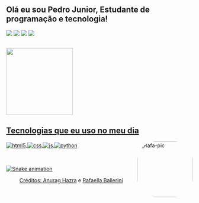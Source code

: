## Olá eu sou Pedro Junior, Estudante de programação e tecnologia!
<div> 
  <a href="https://instagram.com/nebulo_a90" target="_blank"><img src="https://img.shields.io/badge/-Instagram-%23E4405F?style=for-the-badge&logo=instagram&logoColor=white" target="_blank"></a>
 	<a href="https://www.twitch.tv/nebuloa90" target="_blank"><img src="https://img.shields.io/badge/Twitch-9146FF?style=for-the-badge&logo=twitch&logoColor=white" target="_blank"></a> 
  <a href = "mailto:pedrojunior.a90@gmail.com"><img src="https://img.shields.io/badge/-Gmail-%23333?style=for-the-badge&logo=gmail&logoColor=white" target="_blank"></a>
  <a href="Perfil em Andamento" target="_blank"><img src="https://img.shields.io/badge/-LinkedIn-%230077B5?style=for-the-badge&logo=linkedin&logoColor=white" target="_blank"></a>
  
##
  
<div align="wight">
  <a href="https://github.com/pedrojunior01">
  <img height="180em" src="https://github-readme-stats.vercel.app/api?username=pedrojunior01&show_icons=true&theme=dark&include_all_commits=true&count_private=true"/>
</div>
  
  
## Tecnologias que eu uso no meu dia

  
<div style="display: inline_block">
  <img align="center" alt="html5" src="https://img.shields.io/badge/HTML5-E34F26?style=for-the-badge&logo=html5&logoColor=white" />
  <img align="center" alt="css" src="https://img.shields.io/badge/CSS3-1572B6?style=for-the-badge&logo=css3&logoColor=white" />
  <img align="center" alt="js" src="https://img.shields.io/badge/JavaScript-F7DF1E?style=for-the-badge&logo=javascript&logoColor=black" />
  <img align="center" alt="python" src="https://img.shields.io/badge/Python-14354C?style=for-the-badge&logo=python&logoColor=white" />
  <img align="right" alt="Rafa-pic" height="150" style="border-radius:50px;" src="https://images-ext-2.discordapp.net/external/KVGt4Dp4yOxPfh58tdEw7fw6dl1tkyLXhPmNql3Z8N0/https/i.redd.it/ehnzony1oie81.png?width=498&height=498">
</div><br/>

##
 
  ![Snake animation](https://github.com/pedrojunior01/pedrojunior01/blob/output/github-contribution-grid-snake.svg)
 
</div>


<div align="center">
  <p>Créditos: <a href="https://github.com/anuraghazra/github-readme-stats">Anurag Hazra</a> e <a href="https://github.com/rafaballerini">Rafaella Ballerini</a></p>
</div>

